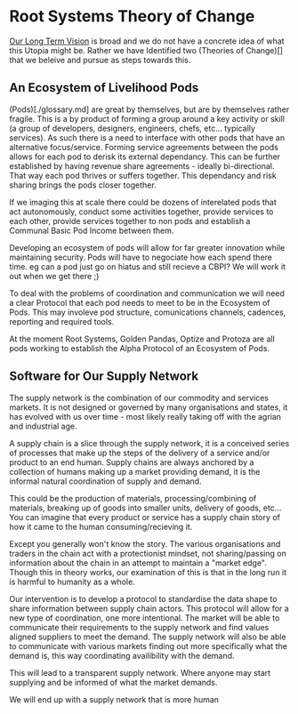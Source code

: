 # Root Systems Theory of Change

[Our Long Term Vision](./vision.md) is broad and we do not have a concrete idea of what this Utopia might be. Rather we have Identified two (Theories of Change)[] that we beleive and pursue as steps towards this.

## An Ecosystem of Livelihood Pods

(Pods)[./glossary.md] are great by themselves, but are by themselves rather fragile. This is a by product of forming a group around a key activity or skill (a group of developers, designers, engineers, chefs, etc... typically services). As such there is a need to interface with other pods that have an alternative focus/service. Forming service agreements between the pods allows for each pod to derisk its external dependancy. This can be further established by having revenue share agreements - ideally bi-directional. That way each pod thrives or suffers together. This dependancy and risk sharing brings the pods closer together.

If we imaging this at scale there could be dozens of interelated pods that act autonomously, conduct some activities together, provide services to each other, provide services together to non pods and establish a Communal Basic Pod Income between them.

Developing an ecosystem of pods will allow for far greater innovation while maintaining security. Pods will have to negociate how each spend there time. eg can a pod just go on hiatus and still recieve a CBPI? We will work it out when we get there ;)

To deal with the problems of coordination and communication we will need a clear Protocol that each pod needs to meet to be in the Ecosystem of Pods. This may involeve pod structure, comunications channels, cadences, reporting and required tools.

At the moment Root Systems, Golden Pandas, Optize and Protoza are all pods working to establish the Alpha Protocol of an Ecosystem of Pods.

## Software for Our Supply Network

The supply network is the combination of our commodity and services markets. It is not designed or governed by many organisations and states, it has evolved with us over time - most likely really taking off with the agrian and industrial age.

A supply chain is a slice through the supply network, it is a conceived series of processes that make up the steps of the delivery of a service and/or product to an end human. Supply chains are always anchored by a collection of humans making up a market providing demand, it is the informal natural coordination of supply and demand. 

This could be the production of materials, processing/combining of materials, breaking up of goods into smaller units, delivery of goods, etc... You can imagine that every product or service has a supply chain story of how it came to the human consuming/recieving it.  

Except you generally won't know the story. The various organisations and traders in the chain act with a protectionist mindset, not sharing/passing on information about the chain in an attempt to maintain a "market edge". Though this in theory works, our examination of this is that in the long run it is harmful to humanity as a whole.

Our intervention is to develop a protocol to standardise the data shape to share information between supply chain actors. This protocol will allow for a new type of coordination, one more intentional. The market will be able to communicate their requirements to the supply network and find values aligned suppliers to meet the demand. The supply network will also be able to communicate with various markets finding out more specifically what the demand is, this way coordinating availibility with the demand.

This will lead to a transparent supply network. Where anyone may start supplying and be informed of what the market demands. 

We will end up with a supply network that is more human